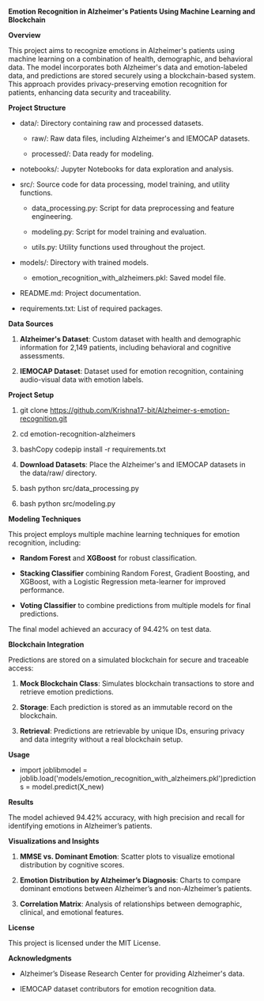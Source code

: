 **Emotion Recognition in Alzheimer's Patients Using Machine Learning and Blockchain**

**Overview**

This project aims to recognize emotions in Alzheimer's patients using machine learning on a combination of health, demographic, and behavioral data. The model incorporates both Alzheimer's data and emotion-labeled data, and predictions are stored securely using a blockchain-based system. This approach provides privacy-preserving emotion recognition for patients, enhancing data security and traceability.

**Project Structure**

*   data/: Directory containing raw and processed datasets.
    
    *   raw/: Raw data files, including Alzheimer's and IEMOCAP datasets.
        
    *   processed/: Data ready for modeling.
        
*   notebooks/: Jupyter Notebooks for data exploration and analysis.
    
*   src/: Source code for data processing, model training, and utility functions.
    
    *   data\_processing.py: Script for data preprocessing and feature engineering.
        
    *   modeling.py: Script for model training and evaluation.
        
    *   utils.py: Utility functions used throughout the project.
        
*   models/: Directory with trained models.
    
    *   emotion\_recognition\_with\_alzheimers.pkl: Saved model file.
        
*   README.md: Project documentation.
    
*   requirements.txt: List of required packages.
    

**Data Sources**

1.  **Alzheimer's Dataset**: Custom dataset with health and demographic information for 2,149 patients, including behavioral and cognitive assessments.
    
2.  **IEMOCAP Dataset**: Dataset used for emotion recognition, containing audio-visual data with emotion labels.
    

**Project Setup**

1.  git clone https://github.com/Krishna17-bit/Alzheimer-s-emotion-recognition.git
2.  cd emotion-recognition-alzheimers
    
3.  bashCopy codepip install -r requirements.txt
    
4.  **Download Datasets**: Place the Alzheimer's and IEMOCAP datasets in the data/raw/ directory.
    
5.  bash python src/data\_processing.py
    
6.  bash python src/modeling.py
    

**Modeling Techniques**

This project employs multiple machine learning techniques for emotion recognition, including:

*   **Random Forest** and **XGBoost** for robust classification.
    
*   **Stacking Classifier** combining Random Forest, Gradient Boosting, and XGBoost, with a Logistic Regression meta-learner for improved performance.
    
*   **Voting Classifier** to combine predictions from multiple models for final predictions.
    

The final model achieved an accuracy of 94.42% on test data.

**Blockchain Integration**

Predictions are stored on a simulated blockchain for secure and traceable access:

1.  **Mock Blockchain Class**: Simulates blockchain transactions to store and retrieve emotion predictions.
    
2.  **Storage**: Each prediction is stored as an immutable record on the blockchain.
    
3.  **Retrieval**: Predictions are retrievable by unique IDs, ensuring privacy and data integrity without a real blockchain setup.
    

**Usage**

*   import joblibmodel = joblib.load('models/emotion\_recognition\_with\_alzheimers.pkl')predictions = model.predict(X\_new)
    

**Results**

The model achieved 94.42% accuracy, with high precision and recall for identifying emotions in Alzheimer’s patients.

**Visualizations and Insights**

1.  **MMSE vs. Dominant Emotion**: Scatter plots to visualize emotional distribution by cognitive scores.
    
2.  **Emotion Distribution by Alzheimer’s Diagnosis**: Charts to compare dominant emotions between Alzheimer’s and non-Alzheimer’s patients.
    
3.  **Correlation Matrix**: Analysis of relationships between demographic, clinical, and emotional features.
    

**License**

This project is licensed under the MIT License.

**Acknowledgments**

*   Alzheimer’s Disease Research Center for providing Alzheimer's data.
    
*   IEMOCAP dataset contributors for emotion recognition data.
